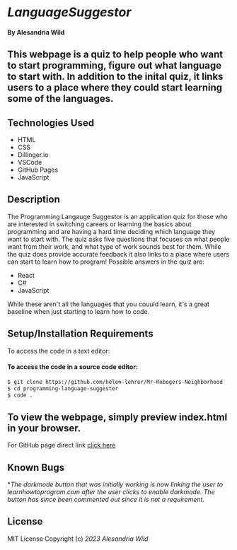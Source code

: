# _LanguageSuggestor_

#### By Alesandria Wild

## This webpage is a quiz to help people who want to start programming, figure out what language to start with. In addition to the inital quiz, it links users to a place where they could start learning some of the languages.

## Technologies Used

* HTML
* CSS
* Dillinger.io
* VSCode
* GitHub Pages
* JavaScript

## Description

The Programming Langauge Suggestor is an application quiz for those who are interested in switching careers or learning the basics about programming and are having a hard time deciding which language they want to start with. The quiz asks five questions that focuses on what people want from their work, and what type of work sounds best for them. While the quiz does provide accurate feedback it also links to a place where users can start to learn how to program! Possible answers in the quiz are:
* React
* C#
* JavaScript


While these aren't all the languages that you couuld learn, it's a great baseline when just starting to learn how to code.

## Setup/Installation Requirements

To access the code in a text editor:

#### To access the code in a source code editor: 
```bash
$ git clone https://github.com/helen-lehrer/Mr-Robogers-Neighborhood
$ cd programming-language-suggester
$ code .
```
To view the webpage, simply preview index.html in your browser.
---

For GitHub page direct link [click here](https://thataltgirlalesandria.github.io/LanguageSuggestor/)

## Known Bugs

*_The darkmode button that was initially working is now linking the user to learnhowtoprogram.com after the user clicks to enable darkmode. The button has since been commented out since it is not a requirement_. 

## License
 MIT License
Copyright (c) _2023_ _Alesandria Wild_

